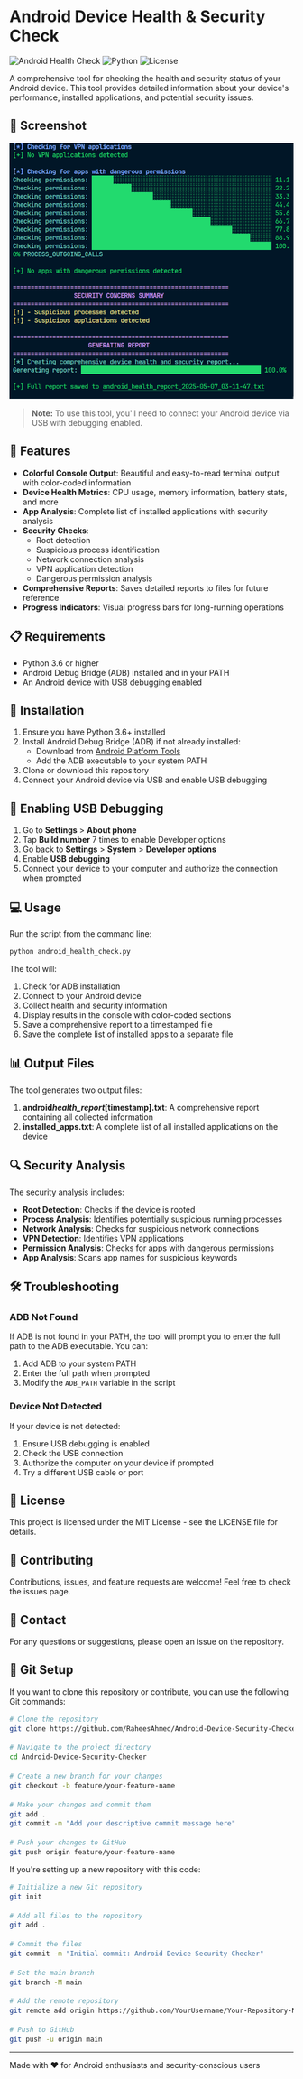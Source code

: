 # Android Device Health & Security Check

![Android Health Check](https://img.shields.io/badge/Android-Health%20Check-brightgreen)
![Python](https://img.shields.io/badge/Python-3.6%2B-blue)
![License](https://img.shields.io/badge/License-MIT-yellow)

A comprehensive tool for checking the health and security status of your Android device. This tool provides detailed information about your device's performance, installed applications, and potential security issues.

## 📸 Screenshot

![Android Health Check Main Screen](images/screenshot.png)


> **Note:** To use this tool, you'll need to connect your Android device via USB with debugging enabled.

## 🌟 Features

- **Colorful Console Output**: Beautiful and easy-to-read terminal output with color-coded information
- **Device Health Metrics**: CPU usage, memory information, battery stats, and more
- **App Analysis**: Complete list of installed applications with security analysis
- **Security Checks**:
  - Root detection
  - Suspicious process identification
  - Network connection analysis
  - VPN application detection
  - Dangerous permission analysis
- **Comprehensive Reports**: Saves detailed reports to files for future reference
- **Progress Indicators**: Visual progress bars for long-running operations

## 📋 Requirements

- Python 3.6 or higher
- Android Debug Bridge (ADB) installed and in your PATH
- An Android device with USB debugging enabled

## 🚀 Installation

1. Ensure you have Python 3.6+ installed
2. Install Android Debug Bridge (ADB) if not already installed:
   - Download from [Android Platform Tools](https://developer.android.com/studio/releases/platform-tools)
   - Add the ADB executable to your system PATH
3. Clone or download this repository
4. Connect your Android device via USB and enable USB debugging

## 📱 Enabling USB Debugging

1. Go to **Settings** > **About phone**
2. Tap **Build number** 7 times to enable Developer options
3. Go back to **Settings** > **System** > **Developer options**
4. Enable **USB debugging**
5. Connect your device to your computer and authorize the connection when prompted

## 💻 Usage

Run the script from the command line:

```bash
python android_health_check.py
```

The tool will:

1. Check for ADB installation
2. Connect to your Android device
3. Collect health and security information
4. Display results in the console with color-coded sections
5. Save a comprehensive report to a timestamped file
6. Save the complete list of installed apps to a separate file

## 📊 Output Files

The tool generates two output files:

1. **android*health_report*[timestamp].txt**: A comprehensive report containing all collected information
2. **installed_apps.txt**: A complete list of all installed applications on the device

## 🔍 Security Analysis

The security analysis includes:

- **Root Detection**: Checks if the device is rooted
- **Process Analysis**: Identifies potentially suspicious running processes
- **Network Analysis**: Checks for suspicious network connections
- **VPN Detection**: Identifies VPN applications
- **Permission Analysis**: Checks for apps with dangerous permissions
- **App Analysis**: Scans app names for suspicious keywords

## 🛠️ Troubleshooting

### ADB Not Found

If ADB is not found in your PATH, the tool will prompt you to enter the full path to the ADB executable. You can:

1. Add ADB to your system PATH
2. Enter the full path when prompted
3. Modify the `ADB_PATH` variable in the script

### Device Not Detected

If your device is not detected:

1. Ensure USB debugging is enabled
2. Check the USB connection
3. Authorize the computer on your device if prompted
4. Try a different USB cable or port

## 📝 License

This project is licensed under the MIT License - see the LICENSE file for details.

## 🤝 Contributing

Contributions, issues, and feature requests are welcome! Feel free to check the issues page.

## 📧 Contact

For any questions or suggestions, please open an issue on the repository.

## 🔄 Git Setup

If you want to clone this repository or contribute, you can use the following Git commands:

```bash
# Clone the repository
git clone https://github.com/RaheesAhmed/Android-Device-Security-Checker.git

# Navigate to the project directory
cd Android-Device-Security-Checker

# Create a new branch for your changes
git checkout -b feature/your-feature-name

# Make your changes and commit them
git add .
git commit -m "Add your descriptive commit message here"

# Push your changes to GitHub
git push origin feature/your-feature-name
```

If you're setting up a new repository with this code:

```bash
# Initialize a new Git repository
git init

# Add all files to the repository
git add .

# Commit the files
git commit -m "Initial commit: Android Device Security Checker"

# Set the main branch
git branch -M main

# Add the remote repository
git remote add origin https://github.com/YourUsername/Your-Repository-Name.git

# Push to GitHub
git push -u origin main
```

---

Made with ❤️ for Android enthusiasts and security-conscious users
